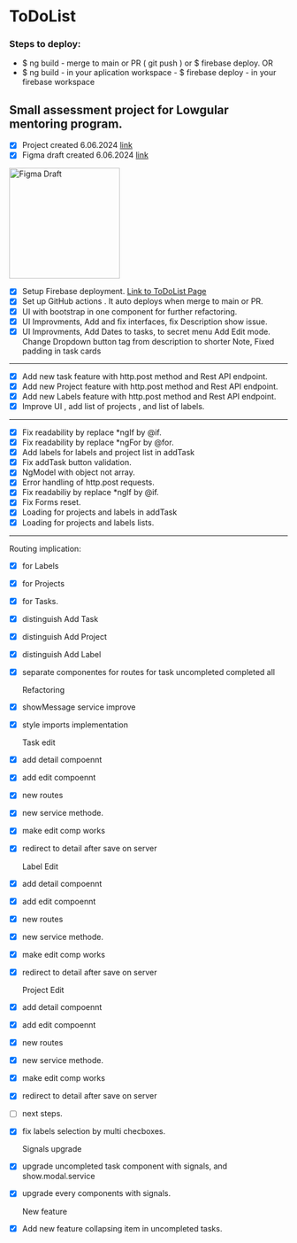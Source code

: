 # ToDoList

### Steps to deploy:

- $ ng build - merge to main or PR ( git push ) or $ firebase deploy.
  OR
- $ ng build - in your aplication workspace - $ firebase deploy - in your firebase workspace

## Small assessment project for Lowgular mentoring program.

- [x] Project created 6.06.2024 [link](https://github.com/users/Liluter/projects/3)
- [x] Figma draft created 6.06.2024 [link](https://www.figma.com/design/ldD4acLrhIwXRNREMYTsUp/ToDoList-wireframe?node-id=0-1&t=aL9sO63DqSErX97T-1)

<img src="https://github.com/Liluter/ToDoList/assets/79942833/9d4796b9-d5de-4ae8-a5cb-d2bd9b9fcf0e" alt="Figma Draft" width="200" height="auto">

- [x] Setup Firebase deployment. [Link to ToDoList Page](https://todo-list-lowgular.web.app/)
- [x] Set up GitHub actions . It auto deploys when merge to main or PR.
- [x] UI with bootstrap in one component for further refactoring.
- [x] UI Improvments, Add and fix interfaces, fix Description show issue.
- [x] UI Improvments, Add Dates to tasks, to secret menu Add Edit mode. Change Dropdown button tag from description to shorter Note, Fixed padding in task cards

---

- [x] Add new task feature with http.post method and Rest API endpoint.
- [x] Add new Project feature with http.post method and Rest API endpoint.
- [x] Add new Labels feature with http.post method and Rest API endpoint.
- [x] Improve UI , add list of projects , and list of labels.

---

- [x] Fix readability by replace \*ngIf by @if.
- [x] Fix readability by replace \*ngFor by @for.
- [x] Add labels for labels and project list in addTask
- [x] Fix addTask button validation.
- [x] NgModel with object not array.
- [x] Error handling of http.post requests.
- [x] Fix readabiliy by replace \*ngIf by @if.
- [x] Fix Forms reset.
- [x] Loading for projects and labels in addTask
- [x] Loading for projects and labels lists.

---

Routing implication:

- [x] for Labels
- [x] for Projects
- [x] for Tasks.

- [x] distinguish Add Task
- [x] distinguish Add Project
- [x] distinguish Add Label
- [x] separate componentes for routes for task uncompleted completed all

  Refactoring

- [x] showMessage service improve
- [x] style imports implementation

  Task edit

- [x] add detail compoennt
- [x] add edit compoennt
- [x] new routes
- [x] new service methode.
- [x] make edit comp works
- [x] redirect to detail after save on server

  Label Edit

- [x] add detail compoennt
- [x] add edit compoennt
- [x] new routes
- [x] new service methode.
- [x] make edit comp works
- [x] redirect to detail after save on server

  Project Edit

- [x] add detail compoennt
- [x] add edit compoennt
- [x] new routes
- [x] new service methode.
- [x] make edit comp works
- [x] redirect to detail after save on server
- [ ] next steps.

- [x] fix labels selection by multi checboxes.

  Signals upgrade

- [x] upgrade uncompleted task component with signals, and show.modal.service
- [x] upgrade every components with signals.

  New feature

- [x] Add new feature collapsing item in uncompleted tasks.
